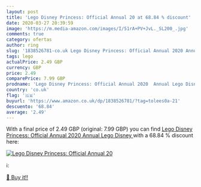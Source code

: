 ```yaml
---
layout: post
title: 'Lego Disney Princess: Official Annual 20 at 68.84 % discount'
date: 2020-03-27 20:39:59
image: 'https://m.media-amazon.com/images/I/51rA+PV+JvL._SL200_.jpg'
comments: true
category: ofertas
author: ring
slug: '1838526781-co.uk Lego Disney Princess: Official Annual 2020 Annual Lego...'
tags: lego
actualPrice: 2.49 GBP
currency: GBP
price: 2.49
comparePrice: 7.99 GBP
prodname: 'Lego Disney Princess: Official Annual 2020  Annual Lego Disney '
country: 'co.uk'
flag: '🇬🇧'
buyurl: 'https://www.amazon.co.uk/dp/1838526781/?tag=tolees0a-21'
descuento: '68.84'
average: '2.49'
---
```


With a final price of 2.49 GBP (original: 7.99 GBP) you can find [Lego Disney Princess: Official Annual 2020  Annual Lego Disney ](https://www.amazon.co.uk/dp/1838526781/?tag=tolees0a-21) with a  68.84 % discount here:

[![Lego Disney Princess: Official Annual 20](https://m.media-amazon.com/images/I/51rA+PV+JvL._SL200_.jpg)](https://www.amazon.co.uk/dp/1838526781/?tag=tolees0a-21)

ℹ️:


[🛒 Buy it!!](https://www.amazon.co.uk/dp/1838526781/?tag=tolees0a-21)
